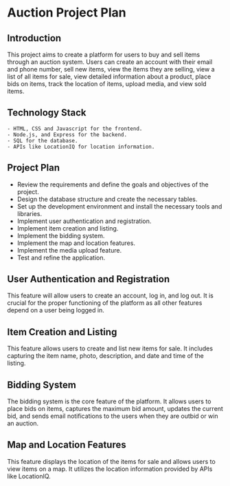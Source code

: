 # Auction Project Plan

## Introduction

This project aims to create a platform for users to buy and sell items through an auction system. Users can create an account with their email and phone number, sell new items, view the items they are selling, view a list of all items for sale, view detailed information about a product, place bids on items, track the location of items, upload media, and view sold items.

## Technology Stack
```
- HTML, CSS and Javascript for the frontend.
- Node.js, and Express for the backend.
- SQL for the database.
- APIs like LocationIQ for location information.

```
## Project Plan
* Review the requirements and define the goals and objectives of the project.
* Design the database structure and create the necessary tables.
* Set up the development environment and install the necessary tools and libraries.
* Implement user authentication and registration.
* Implement item creation and listing.
* Implement the bidding system.
* Implement the map and location features.
* Implement the media upload feature.
* Test and refine the application.

## User Authentication and Registration
This feature will allow users to create an account, log in, and log out. It is crucial for the proper functioning of the platform as all other features depend on a user being logged in.

## Item Creation and Listing
This feature allows users to create and list new items for sale. It includes capturing the item name, photo, description, and date and time of the listing.

## Bidding System
The bidding system is the core feature of the platform. It allows users to place bids on items, captures the maximum bid amount, updates the current bid, and sends email notifications to the users when they are outbid or win an auction.

## Map and Location Features
This feature displays the location of the items for sale and allows users to view items on a map. It utilizes the location information provided by APIs like LocationIQ.